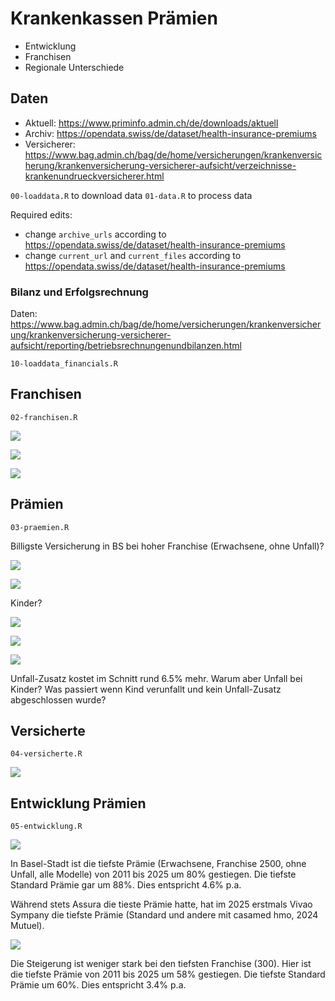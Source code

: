 # Krankenkassen Prämien

- Entwicklung
- Franchisen
- Regionale Unterschiede

## Daten

* Aktuell: https://www.priminfo.admin.ch/de/downloads/aktuell
* Archiv: https://opendata.swiss/de/dataset/health-insurance-premiums
* Versicherer: https://www.bag.admin.ch/bag/de/home/versicherungen/krankenversicherung/krankenversicherung-versicherer-aufsicht/verzeichnisse-krankenundrueckversicherer.html

`00-loaddata.R` to download data
`01-data.R` to process data

Required edits:

* change `archive_urls` according to https://opendata.swiss/de/dataset/health-insurance-premiums
* change `current_url` and `current_files` according to https://opendata.swiss/de/dataset/health-insurance-premiums

### Bilanz und Erfolgsrechnung

Daten: https://www.bag.admin.ch/bag/de/home/versicherungen/krankenversicherung/krankenversicherung-versicherer-aufsicht/reporting/betriebsrechnungenundbilanzen.html

`10-loaddata_financials.R`

## Franchisen

`02-franchisen.R`

![](figures/p1-franchisenBS.png)

![](figures/p2-insureeCosts.png)

![](figures/p3-insureeCosts.png)

## Prämien

`03-praemien.R`

Billigste Versicherung in BS bei hoher Franchise (Erwachsene, ohne Unfall)?

![](figures/p4-billigsteBS.png)

![](figures/p5-sanitasCompactOneBS.png)

Kinder?

![](figures/p6-billigsteBS.png)

![](figures/p7-agrismartBS.png)

![](figures/p8-qualimedBS.png)

Unfall-Zusatz kostet im Schnitt rund 6.5% mehr. Warum aber Unfall bei Kinder? Was passiert wenn Kind verunfallt und kein Unfall-Zusatz abgeschlossen wurde?

## Versicherte

`04-versicherte.R`

![](figures/p9-marktanteil.png)

## Entwicklung Prämien

`05-entwicklung.R`

![](figures/p10-entwicklungBS.png)

In Basel-Stadt ist die tiefste Prämie (Erwachsene, Franchise 2500, ohne Unfall, alle Modelle) von 2011 bis 2025 um 80% gestiegen. Die tiefste Standard Prämie gar um 88%. Dies entspricht 4.6% p.a.

Während stets Assura die tieste Prämie hatte, hat im 2025 erstmals Vivao Sympany die tiefste Prämie (Standard und andere mit casamed hmo, 2024 Mutuel).

![](figures/p11-entwicklungBS300.png)

Die Steigerung ist weniger stark bei den tiefsten Franchise (300). Hier ist die tiefste Prämie von 2011 bis 2025 um 58% gestiegen. Die tiefste Standard Prämie um 60%. Dies entspricht 3.4% p.a.
